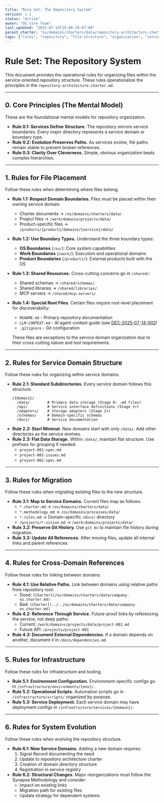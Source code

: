 ```yaml
---
title: "Rule Set: The Repository System"
version: 1.1
status: "Active"
owner: "OS Core Team"
last_updated: "2025-07-14T19:00:19-07:00"
parent_charter: "os/domains/charters/data/repository-architecture.charter.md"
tags: ["rules", "repository", "file-structure", "organization", "services", "migration"]
---
```


# **Rule Set: The Repository System**

This document provides the operational rules for organizing files within the service-oriented repository structure. These rules operationalize the principles in the `repository-architecture.charter.md`.

---

## **0. Core Principles (The Mental Model)**

These are the foundational mental models for repository organization.

* **Rule 0.1: Services Define Structure.** The repository mirrors service boundaries. Every major directory represents a service domain or boundary type.
* **Rule 0.2: Evolution Preserves Paths.** As services evolve, file paths remain stable to prevent broken references.
* **Rule 0.3: Clarity Over Cleverness.** Simple, obvious organization beats complex hierarchies.

---

## **1. Rules for File Placement**

Follow these rules when determining where files belong.

* **Rule 1.1: Respect Domain Boundaries.** Files must be placed within their owning service domain:
    - Charter documents → `/os/domains/charters/data/`
    - Project files → `/work/domains/projects/data/`
    - Product-specific files → `/products/{product}/domains/{service}/data/`
* **Rule 1.2: Use Boundary Types.** Understand the three boundary types:
    - **OS Boundaries** (`/os/`): Core system capabilities
    - **Work Boundaries** (`/work/`): Execution and operational domains
    - **Product Boundaries** (`/products/`): External products built with the OS
* **Rule 1.3: Shared Resources.** Cross-cutting concerns go in `/shared/`:
    - Shared schemas → `/shared/schemas/`
    - Shared libraries → `/shared/libraries/`
    - MCP servers → `/shared/mcp-servers/`
* **Rule 1.4: Special Root Files.** Certain files require root-level placement for discoverability:
    - `README.md` - Primary repository documentation
    - `LLM-CONTEXT.md` - AI agent context guide (see [DEC-2025-07-14-002](../../../../work/domains/decisions/data/DEC-2025-07-14-002-llm-context-maintenance.decision.md))
    - `.gitignore` - Git configuration
    
    These files are exceptions to the service domain organization due to their cross-cutting nature and tool requirements.

---

## **2. Rules for Service Domain Structure**

Follow these rules for organizing within service domains.

* **Rule 2.1: Standard Subdirectories.** Every service domain follows this structure:
    ```
    /{domain}/
      /data/        # Primary data storage (Stage 0: .md files)
      /api/         # Service interface definitions (Stage 1+)
      /adapters/    # Storage adapters (Stage 2+)
      /schemas/     # Domain-specific schemas
      /docs/        # Service documentation
    ```
* **Rule 2.2: Start Minimal.** New domains start with only `/data/`. Add other directories as the service evolves.
* **Rule 2.3: Flat Data Storage.** Within `/data/`, maintain flat structure. Use prefixes for grouping if needed:
    - `project-001-spec.md`
    - `project-001-issues.md`
    - `project-002-spec.md`

---

## **3. Rules for Migration**

Follow these rules when migrating existing files to the new structure.

* **Rule 3.1: Map to Service Domains.** Current files map as follows:
    - `*.charter.md` → `/os/domains/charters/data/`
    - `*.methodology.md` → `/os/domains/processes/data/`
    - `*.rules.md` → Domain-specific `/docs/` directory
    - `/projects/*.vision.md` → `/work/domains/projects/data/`
* **Rule 3.2: Preserve Git History.** Use `git mv` to maintain file history during migration.
* **Rule 3.3: Update All References.** After moving files, update all internal links and parent references.

---

## **4. Rules for Cross-Domain References**

Follow these rules for linking between domains.

* **Rule 4.1: Use Relative Paths.** Link between domains using relative paths from repository root:
    - Good: `[Charter](/os/domains/charters/data/company-os.charter.md)`
    - Bad: `[Charter](../../os/domains/charters/data/company-os.charter.md)`
* **Rule 4.2: Reference Through Service.** Future-proof links by referencing the service, not deep paths:
    - Current: `/work/domains/projects/data/project-001.md`
    - Future API: `/projects/project-001`
* **Rule 4.3: Document External Dependencies.** If a domain depends on another, document it in `/docs/dependencies.md`.

---

## **5. Rules for Infrastructure**

Follow these rules for infrastructure and tooling.

* **Rule 5.1: Environment Configuration.** Environment-specific configs go in `/infrastructure/environments/{env}/`.
* **Rule 5.2: Operational Scripts.** Automation scripts go in `/infrastructure/scripts/` organized by purpose.
* **Rule 5.3: Service Deployment.** Each service domain may have deployment configs in `/infrastructure/services/{domain}/`.

---

## **6. Rules for System Evolution**

Follow these rules when evolving the repository structure.

* **Rule 6.1: New Service Domains.** Adding a new domain requires:
    1. Signal Record documenting the need
    2. Update to repository architecture charter
    3. Creation of domain directory structure
    4. Registration in service registry
* **Rule 6.2: Structural Changes.** Major reorganizations must follow the Synapse Methodology and consider:
    - Impact on existing links
    - Migration path for existing files
    - Update strategy for dependent systems
